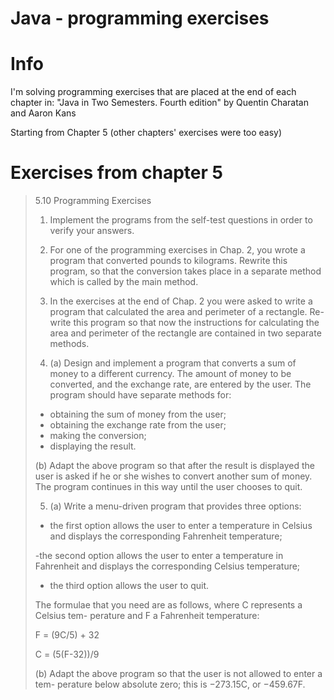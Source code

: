 # Java - programming exercises

# Info

I'm solving programming exercises that are placed at the end of each chapter in:
"Java in Two Semesters. Fourth edition" by Quentin Charatan and Aaron Kans

Starting from Chapter 5 (other chapters' exercises were too easy)

# Exercises from chapter 5

> 5.10 Programming Exercises
>
> 1. Implement the programs from the self-test questions in order to verify your
> answers.
>
> 2. For one of the programming exercises in Chap. 2, you wrote a program that
> converted pounds to kilograms. Rewrite this program, so that the conversion
> takes place in a separate method which is called by the main method.
>
> 3. In the exercises at the end of Chap. 2 you were asked to write a program that
> calculated the area and perimeter of a rectangle. Re-write this program so that
> now the instructions for calculating the area and perimeter of the rectangle are
> contained in two separate methods.
>
> 4. (a) Design and implement a program that converts a sum of money to a different
> currency. The amount of money to be converted, and the exchange rate, are
> entered by the user. The program should have separate methods for:
>
> - obtaining the sum of money from the user;
> - obtaining the exchange rate from the user;
> - making the conversion;
> - displaying the result.
>
> (b) Adapt the above program so that after the result is displayed the user is asked
> if he or she wishes to convert another sum of money. The program continues
> in this way until the user chooses to quit.
>
> 5. (a) Write a menu-driven program that provides three options:
>
> - the first option allows the user to enter a temperature in Celsius and displays
> the corresponding Fahrenheit temperature;
>
> -the second option allows the user to enter a temperature in Fahrenheit and
> displays the corresponding Celsius temperature;
>
> - the third option allows the user to quit.
>
> The formulae that you need are as follows, where C represents a Celsius tem-
> perature and F a Fahrenheit temperature:
>
> F = (9C/5) + 32
>
> C = (5(F-32))/9
>
> (b) Adapt the above program so that the user is not allowed to enter a tem-
> perature below absolute zero; this is −273.15C, or −459.67F.

